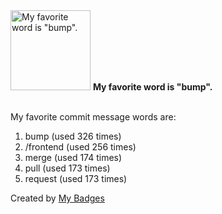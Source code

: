 <img src="https://my-badges.github.io/my-badges/favorite-word.png" alt="My favorite word is &quot;bump&quot;." title="My favorite word is &quot;bump&quot;." width="128">
<strong>My favorite word is &quot;bump&quot;.</strong>
<br><br>

My favorite commit message words are:

1. bump (used 326 times)
2. /frontend (used 256 times)
3. merge (used 174 times)
4. pull (used 173 times)
5. request (used 173 times)


Created by <a href="https://github.com/my-badges/my-badges">My Badges</a>